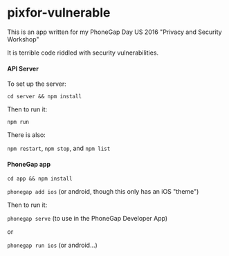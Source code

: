 # pixfor-vulnerable

This is an app written for my PhoneGap Day US 2016 "Privacy and Security Workshop"

It is terrible code riddled with security vulnerabilities.

#### API Server

To set up the server:

`cd server && npm install`

Then to run it:

`npm run`

There is also:

`npm restart`, `npm stop`, and `npm list`

#### PhoneGap app

`cd app && npm install`

`phonegap add ios` (or android, though this only has an iOS "theme")

Then to run it:

`phonegap serve` (to use in the PhoneGap Developer App)

or

`phonegap run ios` (or android...)



